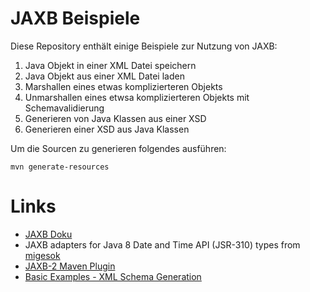JAXB Beispiele
==============

Diese Repository enthält einige Beispiele zur Nutzung von JAXB:

1. Java Objekt in einer XML Datei speichern
2. Java Objekt aus einer XML Datei laden
3. Marshallen eines etwas komplizierteren Objekts
4. Unmarshallen eines etwsa komplizierteren Objekts mit Schemavalidierung
5. Generieren von Java Klassen aus einer XSD
6. Generieren einer XSD aus Java Klassen

Um die Sourcen zu generieren folgendes ausführen:
````
mvn generate-resources
````

# Links #
* [JAXB Doku](https://jaxb.java.net/2.2.11/docs/)
* JAXB adapters for Java 8 Date and Time API (JSR-310) types
  from [migesok](https://github.com/migesok/jaxb-java-time-adapters)
* [JAXB-2 Maven Plugin](http://www.mojohaus.org/jaxb2-maven-plugin/Documentation/v2.2/schemagen-mojo.html)
* [Basic Examples - XML Schema Generation](http://www.mojohaus.org/jaxb2-maven-plugin/Documentation/v2.2/example_schemagen_basic.html)
